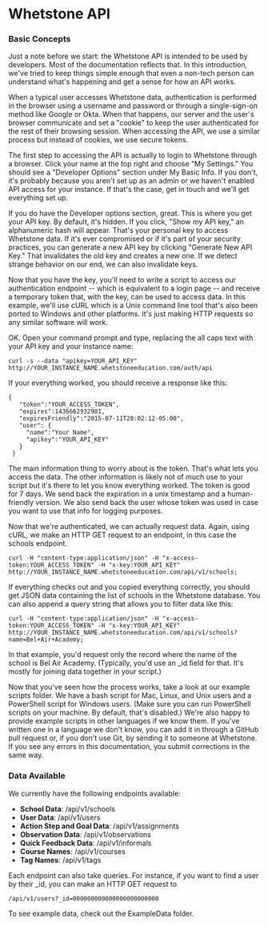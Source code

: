 # Whetstone API

### Basic Concepts 
Just a note before we start: the Whetstone API is intended to be used by developers. Most of the documentation reflects that. In this introduction, we've tried to keep things simple enough that even a non-tech person can understand what's happening and get a sense for how an API works. 

When a typical user accesses Whetstone data, authentication is performed in the browser using a username and password or through a single-sign-on method like Google or Okta.  When that happens, our server and the user's browser communicate and set a "cookie" to keep the user authenticated for the rest of their browsing session.  When accessing the API, we use a similar process but instead of cookies, we use secure tokens.  

The first step to accessing the API is actually to login to Whetstone through a browser.  Click your name at the top right and choose "My Settings."  You should see a "Developer Options" section under My Basic Info.  If you don't, it's probably because you aren't set up as an admin or we haven't enabled API access for your instance.  If that's the case, get in touch and we'll get everything set up.  

If you do have the Developer options section, great.  This is where you get your API key.  By default, it's hidden.  If you click, "Show my API key," an alphanumeric hash will appear.  That's your personal key to access Whetstone data.  If it's ever compromised or if it's part of your security practices, you can generate a new API key by clicking "Generate New API Key." That invalidates the old key and creates a new one.  If we detect strange behavior on our end, we can also invalidate keys. 

Now that you have the key, you'll need to write a script to access our authentication endpoint -- which is equivalent to a login page -- and receive a temporary token that, with the key, can be used to access data.  In this example, we'll use cURL which is a Unix command line tool that's also been ported to Windows and other platforms.  It's just making HTTP requests so any similar software will work.  

OK. Open your command prompt and type, replacing the all caps text with your API key and your instance name:

    curl -s --data "apikey=YOUR_API_KEY" http://YOUR_INSTANCE_NAME.whetstoneeducation.com/auth/api

If your everything worked, you should receive a response like this:

    {
       "token":"YOUR_ACCESS_TOKEN",
       "expires":1436662932981,
       "expiresFriendly":"2015-07-11T20:02:12-05:00",
       "user": {
         "name":"Your Name",
         "apikey":"YOUR_API_KEY"
       }
     }

The main information thing to worry about is the token. That's what lets you access the data.  The other information is likely not of much use to your script but it's there to let you know everything worked. The token is good for 7 days. We send back the expiration in a unix timestamp and a human-friendly version. We also send back the user whose token was used in case you want to use that info for logging purposes.

Now that we're authenticated, we can actually request data.  Again, using cURL, we make an HTTP GET request to an endpoint, in this case the schools endpoint.

    curl -H "content-type:application/json" -H "x-access-token:YOUR_ACCESS_TOKEN" -H "x-key:YOUR_API_KEY"  http://YOUR_INSTANCE_NAME.whetstoneeducation.com/api/v1/schools;

If everything checks out and you copied everything correctly, you should get JSON data containing the list of schools in the Whetstone database.  You can also append a query string that allows you to filter data like this:

    curl -H "content-type:application/json" -H "x-access-token:YOUR_ACCESS_TOKEN" -H "x-key:YOUR_API_KEY"  http://YOUR_INSTANCE_NAME.whetstoneeducation.com/api/v1/schools?name=Bel+Air+Academy;

In that example, you'd request only the record where the name of the school is Bel Air Academy.  (Typically, you'd use an _id field for that.  It's mostly for joining data together in your script.)

Now that you've seen how the process works, take a look at our example scripts folder. We have a bash script for Mac, Linux, and Unix users and a PowerShell script for Windows users.  (Make sure you can run PowerShell scripts on your machine. By default, that's disabled.)  We're also happy to provide example scripts in other languages if we know them. If you've written one in a language we don't know, you can add it in through a GitHub pull request or, if you don't use Git, by sending it to someone at Whetstone. If you see any errors in this documentation, you submit corrections in the same way.

### Data Available
We currently have the following endpoints available:

* **School Data**: /api/v1/schools
* **User Data**: /api/v1/users
* **Action Step and Goal Data**: /api/v1/assignments
* **Observation Data**: /api/v1/observations
* **Quick Feedback Data**: /api/v1/informals
* **Course Names**: /api/v1/courses
* **Tag Names**: /api/v1/tags

Each endpoint can also take queries.  For instance, if you want to find a user by their _id, you can make an HTTP GET request to 

    /api/v1/users?_id=000000000000000000000000

To see example data, check out the ExampleData folder. 
